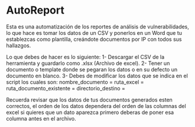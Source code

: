 # AutoReport
Esta es una automatización de los reportes de análisis de vulnerabilidades, lo que hace es tomar los datos de un CSV y ponerlos en un Word que tu establezcas como plantilla, creándote documentos por IP con todos sus hallazgos. 

Lo que debes de hacer es lo siguiente: 
1- Descargar el CSV de la herramienta y guardarlo como .xlsx (Archivo de excel). 
2- Tener un documento o template donde se pegaran los datos o en su defecto un documento en blanco. 
3- Debes de modificar los datos que se indica en el script los cuales son: 
nombre_documento =
ruta_excel = 
ruta_documento_existente = 
directorio_destino =

Recuerda revisar que los datos de tus documentos generados esten correctos, el orden de los datos dependera del orden de las columnas del excel si quieres que un dato aparezca primero deberas de poner esa columna antes en el archivo. 
